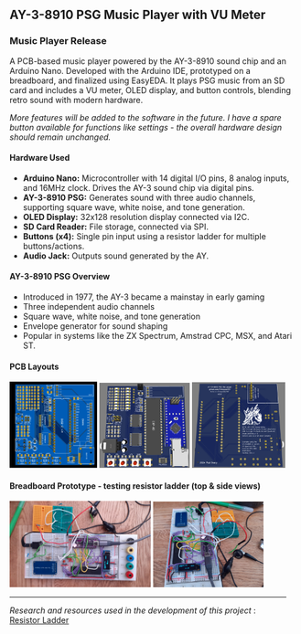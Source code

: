 ## AY-3-8910 PSG Music Player with VU Meter

### Music Player Release
A PCB-based music player powered by the AY-3-8910 sound chip and an Arduino Nano. Developed with the Arduino IDE, prototyped on a breadboard, and finalized using EasyEDA. It plays PSG music from an SD card and includes a VU meter, OLED display, and button controls, blending retro sound with modern hardware.

_More features will be added to the software in the future. I have a spare button available for functions like settings - the overall hardware design should remain unchanged._

#### Hardware Used
- **Arduino Nano:** Microcontroller with 14 digital I/O pins, 8 analog inputs, and 16MHz clock. Drives the AY-3 sound chip via digital pins.
- **AY-3-8910 PSG:** Generates sound with three audio channels, supporting square wave, white noise, and tone generation.
- **OLED Display:** 32x128 resolution display connected via I2C.
- **SD Card Reader:** File storage, connected via SPI.
- **Buttons (x4):** Single pin input using a resistor ladder for multiple buttons/actions.
- **Audio Jack:** Outputs sound generated by the AY.

#### AY-3-8910 PSG Overview 
- Introduced in 1977, the AY-3 became a mainstay in early gaming
- Three independent audio channels
- Square wave, white noise, and tone generation
- Envelope generator for sound shaping
- Popular in systems like the ZX Spectrum, Amstrad CPC, MSX, and Atari ST.

#### PCB Layouts
<div style="float:left;margin:0 10px 10px 0" markdown="1">
<img src="/AY-3-8910-PSG-MusicPlayerREWORKED/Pictures_Prototyping/Photo-View_2025-01-01.svg" width="31%" />
<img src="/AY-3-8910-PSG-MusicPlayerREWORKED/Pictures_Prototyping/Photo_PCB_Front-2.2.PNG" width="32%" />
<img src="/AY-3-8910-PSG-MusicPlayerREWORKED/Pictures_Prototyping/Photo_PCB_Back-2.2.PNG" width="33%" />
<div>
  
#### Breadboard Prototype - testing resistor ladder (top & side views)
<div style="float:left;margin:0 10px 10px 0" markdown="1">
<img src="/AY-3-8910-PSG-MusicPlayerREWORKED/Pictures_Prototyping/BreadboardPrototypePic1.png" width="51%" />
<img src="/AY-3-8910-PSG-MusicPlayerREWORKED/Pictures_Prototyping/BreadboardPrototypePic2.png" width="40%" />
<div>
  
----
_Research and resources used in the development of this project_ :  
[Resistor Ladder](https://github.com/bxparks/AceButton/blob/develop/docs/resistor_ladder/README.md)


